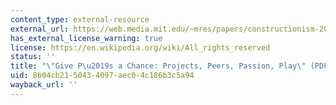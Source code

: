 ```yaml
---
content_type: external-resource
external_url: https://web.media.mit.edu/~mres/papers/constructionism-2014.pdf
has_external_license_warning: true
license: https://en.wikipedia.org/wiki/All_rights_reserved
status: ''
title: "\"Give P\u2019s a Chance: Projects, Peers, Passion, Play\" (PDF)"
uid: 8b04cb21-5043-4097-aec0-4c186b3c5a94
wayback_url: ''
---
```

